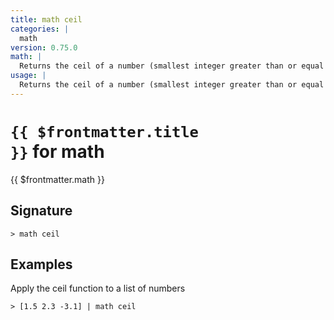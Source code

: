 ```yaml
---
title: math ceil
categories: |
  math
version: 0.75.0
math: |
  Returns the ceil of a number (smallest integer greater than or equal to that number)
usage: |
  Returns the ceil of a number (smallest integer greater than or equal to that number)
---
```


# <code>{{ $frontmatter.title }}</code> for math

<div class='command-title'>{{ $frontmatter.math }}</div>

## Signature

```> math ceil ```

## Examples

Apply the ceil function to a list of numbers
```shell
> [1.5 2.3 -3.1] | math ceil
```

